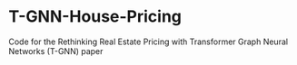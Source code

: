 # T-GNN-House-Pricing
Code for the Rethinking Real Estate Pricing with Transformer Graph Neural Networks (T-GNN)   paper
